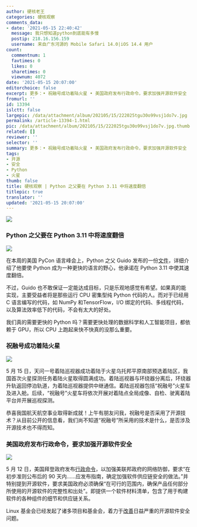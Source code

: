 ```yaml
---
author: 硬核老王
categories: 硬核观察
comments_data:
- date: '2021-05-15 22:40:42'
  message: 我只想知道python到底能有多慢
  postip: 218.16.156.159
  username: 来自广东河源的 Mobile Safari 14.0|iOS 14.4 用户
count:
  commentnum: 1
  favtimes: 0
  likes: 0
  sharetimes: 0
  viewnum: 4072
date: '2021-05-15 20:07:00'
editorchoice: false
excerpt: 更多：• 祝融号成功着陆火星 • 美国政府发布行政命令，要求加强开源软件安全
fromurl: ''
id: 13394
islctt: false
largepic: /data/attachment/album/202105/15/222025tgu30o99vsj1do7v.jpg
permalink: /article-13394-1.html
pic: /data/attachment/album/202105/15/222025tgu30o99vsj1do7v.jpg.thumb.jpg
related: []
reviewer: ''
selector: ''
summary: 更多：• 祝融号成功着陆火星 • 美国政府发布行政命令，要求加强开源软件安全
tags:
- 开源
- 安全
- Python
- 火星
thumb: false
title: 硬核观察 | Python 之父要在 Python 3.11 中将速度翻倍
titlepic: true
translator: ''
updated: '2021-05-15 20:07:00'
---
```


![](/data/attachment/album/202105/15/222025tgu30o99vsj1do7v.jpg)


### Python 之父要在 Python 3.11 中将速度翻倍


![](/data/attachment/album/202105/15/200632zasgqxikhqxiyqxx.jpg)


在本周的美国 PyCon 语言峰会上，Python 之父 Guido 发布的一份[文件](https://github.com/faster-cpython/ideas/blob/main/FasterCPythonDark.pdf)，详细介绍了他要使 Python 成为一种更快的语言的野心，他承诺在 Python 3.11 中使其速度翻倍。


不过，Guido 也不敢保证一定能达成目标，只是乐观地感觉有希望。如果真的能实现，主要受益者将是那些运行 CPU 密集型纯 Python 代码的人。而对于已经用 C 语言编写的代码，如 NumPy 和TensorFlow，I/O 绑定的代码、多线程代码，以及算法效率低下的代码，不会有太大的好处。


我们真的需要更快的 Python 吗？需要更快处理的数据科学和人工智能项目，都依赖于 GPU，所以 CPU 上跑起来快不快真的没那么重要。


### 祝融号成功着陆火星


![](/data/attachment/album/202105/15/200651jcjrlvi6tmiqz6mw.jpg)


5 月 15 日，天问一号着陆巡视器成功着陆于火星乌托邦平原南部预选着陆区，我国首次火星探测任务着陆火星取得圆满成功。着陆巡视器与环绕器分离后，环绕器升轨返回停泊轨道，为着陆巡视器提供中继通信。着陆巡视器包括“祝融号”火星车及进入舱。后续，“祝融号”火星车将依次开展对着陆点全局成像、自检、驶离着陆平台并开展巡视探测。


恭喜我国航天航空事业取得新成就！上午有朋友问我，祝融号是否采用了开源技术？从目前公开的信息看，我们尚不知道“祝融号”所采用的技术是什么，是否涉及开源技术也不得而知。


### 美国政府发布行政命令，要求加强开源软件安全


![](/data/attachment/album/202105/15/200708ej0cju4bqe1zgoix.jpg)


5 月 12 日，美国拜登政府发布[行政命令](https://www.whitehouse.gov/briefing-room/presidential-actions/2021/05/12/executive-order-on-improving-the-nations-cybersecurity/)，以加强美联邦政府的网络防御，要求“在初步准则公布后的 90 天内……应发布指南，确定加强软件供应链安全的做法。”并特别提到开源软件，要求美国政府必须确保“在可行的范围内，确保产品任何部分所使用的开源软件的完整性和出处”。即提供一个软件材料清单，包含了用于构建软件的各种组件的细节和供应链关系。


Linux 基金会已经发起了诸多项目和基金会，着力于[改善](https://www.zdnet.com/article/linux-and-open-source-communities-rise-to-bidens-cybersecurity-challenge/)日益严重的开源软件安全问题。